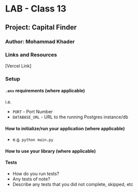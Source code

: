 # LAB - Class 13

## Project: Capital Finder

### Author: Mohammad Khader

### Links and Resources
[Vercel Link] 

### Setup

#### `.env` requirements (where applicable)

i.e.

- `PORT` - Port Number
- `DATABASE_URL` - URL to the running Postgres instance/db

#### How to initialize/run your application (where applicable)

- e.g. `python main.py`

#### How to use your library (where applicable)

#### Tests

- How do you run tests?
- Any tests of note?
- Describe any tests that you did not complete, skipped, etc
